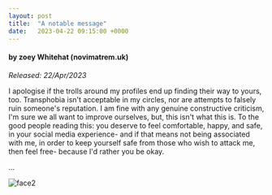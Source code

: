 ```yaml
---
layout: post
title:  "A notable message"
date:   2023-04-22 09:15:00 +0000
---
```

#### by zoey Whitehat (novimatrem.uk)
*Released: 22/Apr/2023*

I apologise if the trolls around my profiles end up finding their way to yours, too. Transphobia isn't acceptable in my circles, nor are attempts to falsely ruin someone's reputation. 
I am fine with any genuine constructive criticism, I'm sure we all want to improve ourselves, but, this isn't what this is.
To the good people reading this: you deserve to feel comfortable, happy, and safe, in your social media experience- and if that means not being associated with me, in order to keep yourself safe from those who wish to attack me, then feel free- because I'd rather you be okay.

...

![face2](https://gitlab.com/Novimatrem/blog/-/raw/master/face2.png)

